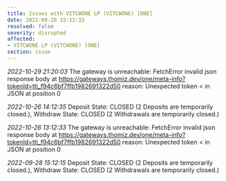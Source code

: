 ```yaml
---
title: Issues with VITCWONE LP (VITCWONE) [ONE]
date: 2022-09-28 15:12:15
resolved: false
severity: disrupted
affected:
- VITCWONE LP (VITCWONE) [ONE]
section: issue
---
```


*2022-10-29 21:20:03* The gateway is unreachable: FetchError invalid json response body at https://gateways.thomiz.dev/one/meta-info?tokenId=tti_f94c6bf7ffb1982691322d50 reason: Unexpected token < in JSON at position 0

*2022-10-26 14:12:35* Deposit State: CLOSED (2 Deposits are temporarily closed.), Withdraw State: CLOSED (2 Withdrawals are temporarily closed.)

*2022-10-26 13:12:33* The gateway is unreachable: FetchError invalid json response body at https://gateways.thomiz.dev/one/meta-info?tokenId=tti_f94c6bf7ffb1982691322d50 reason: Unexpected token < in JSON at position 0

*2022-09-28 15:12:15* Deposit State: CLOSED (2 Deposits are temporarily closed.), Withdraw State: CLOSED (2 Withdrawals are temporarily closed.)